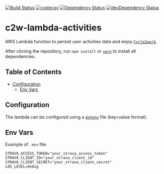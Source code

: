 [![Build Status](https://travis-ci.org/cycle2work/c2w-lambda-activities.svg?branch=master)](https://travis-ci.org/cycle2work/c2w-lambda-activities)
[![codecov](https://codecov.io/gh/cycle2work/c2w-lambda-activities/branch/master/graph/badge.svg)](https://codecov.io/gh/cycle2work/c2w-lambda-activities)
[![Dependency Status](https://david-dm.org/cycle2work/c2w-lambda-activities.svg)](https://david-dm.org/cycle2work/c2w-lambda-activities)
[![devDependency Status](https://david-dm.org/cycle2work/c2w-lambda-activities/dev-status.svg)](https://david-dm.org/cycle2work/c2w-lambda-activities#info=devDependencies)

# c2w-lambda-activities

AWS Lambda function to persist user activities data and enjoy [`Cycle2work`](https://cycle2work.io).

After cloning the repository, run `npm install` or [`yarn`](https://yarnpkg.com) to install all dependencies.

## Table of Contents

- [Configuration](#folder-structure)
  - [Env Vars](#env-vars)

## Configuration

The lambda can be configured using a [`dotenv`](https://github.com/motdotla/dotenv) file (key=value format).

## Env Vars

Example of `.env` file:

```
STRAVA_ACCESS_TOKEN="your_strava_access_token"
STRAVA_CLIENT_ID="your_strava_client_id"
STRAVA_CLIENT_SECRET="your_strava_client_secret"
LOG_LEVEL=debug
```

